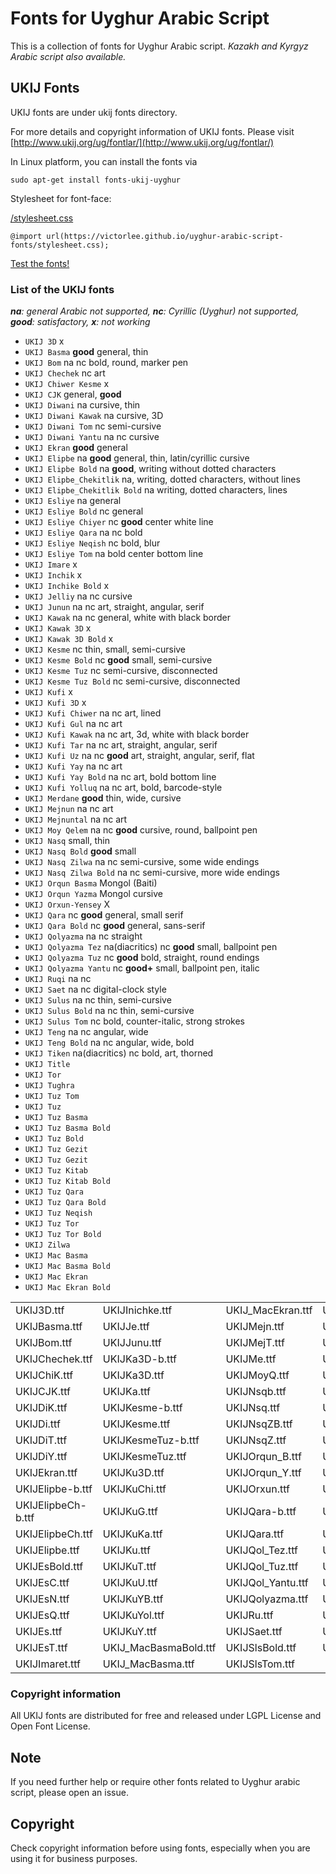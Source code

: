 # Fonts for Uyghur Arabic Script
This is a collection of fonts for Uyghur Arabic script. *Kazakh and Kyrgyz Arabic script also available.*

## UKIJ Fonts
UKIJ fonts are under ukij fonts directory.

For more details and copyright information of UKIJ fonts. Please visit [http://www.ukij.org/ug/fontlar/](http://www.ukij.org/ug/fontlar/)

In Linux platform, you can install the fonts via 

```
sudo apt-get install fonts-ukij-uyghur
```
Stylesheet for font-face:

[/stylesheet.css](stylesheet.css)

`@import url(https://victorlee.github.io/uyghur-arabic-script-fonts/stylesheet.css);`

[Test the fonts!](../fonts/test.html)

### List of the UKIJ fonts

***na**: general Arabic not supported, **nc**: Cyrillic (Uyghur) not supported, **good**: satisfactory, **x**: not working*

- `UKIJ 3D` x
- `UKIJ Basma` **good** general, thin
- `UKIJ Bom` na nc bold, round, marker pen
- `UKIJ Chechek` nc art
- `UKIJ Chiwer Kesme` x
- `UKIJ CJK` general, **good**
- `UKIJ Diwani` na cursive, thin
- `UKIJ Diwani Kawak` na cursive, 3D
- `UKIJ Diwani Tom` nc semi-cursive
- `UKIJ Diwani Yantu` na nc cursive
- `UKIJ Ekran` **good** general
- `UKIJ Elipbe` na **good** general, thin, latin/cyrillic cursive
- `UKIJ Elipbe Bold` na **good**, writing without dotted characters
- `UKIJ Elipbe_Chekitlik` na, writing, dotted characters, without lines
- `UKIJ Elipbe_Chekitlik Bold` na writing, dotted characters, lines
- `UKIJ Esliye` na general
- `UKIJ Esliye Bold` nc general
- `UKIJ Esliye Chiyer` nc **good** center white line
- `UKIJ Esliye Qara` na nc bold
- `UKIJ Esliye Neqish` nc bold, blur
- `UKIJ Esliye Tom` na bold center bottom line
- `UKIJ Imare` x
- `UKIJ Inchik` x
- `UKIJ Inchike Bold` x
- `UKIJ Jelliy` na nc cursive
- `UKIJ Junun` na nc art, straight, angular, serif
- `UKIJ Kawak` na nc general, white with black border
- `UKIJ Kawak 3D` x 
- `UKIJ Kawak 3D Bold` x
- `UKIJ Kesme` nc thin, small, semi-cursive
- `UKIJ Kesme Bold` nc **good** small, semi-cursive
- `UKIJ Kesme Tuz` nc semi-cursive, disconnected
- `UKIJ Kesme Tuz Bold` nc semi-cursive, disconnected
- `UKIJ Kufi` x
- `UKIJ Kufi 3D` x
- `UKIJ Kufi Chiwer` na nc art, lined
- `UKIJ Kufi Gul` na nc art
- `UKIJ Kufi Kawak` na nc art, 3d, white with black border
- `UKIJ Kufi Tar` na nc art, straight, angular, serif
- `UKIJ Kufi Uz` na nc **good** art, straight, angular, serif, flat
- `UKIJ Kufi Yay` na nc art
- `UKIJ Kufi Yay Bold` na nc art, bold bottom line
- `UKIJ Kufi Yolluq` na nc art, bold, barcode-style
- `UKIJ Merdane` **good** thin, wide, cursive
- `UKIJ Mejnun` na nc art
- `UKIJ Mejnuntal` na nc art
- `UKIJ Moy Qelem` na nc **good** cursive, round, ballpoint pen
- `UKIJ Nasq` small, thin
- `UKIJ Nasq Bold` **good** small
- `UKIJ Nasq Zilwa` na nc semi-cursive, some wide endings
- `UKIJ Nasq Zilwa Bold` na nc semi-cursive, more wide endings
- `UKIJ Orqun Basma` Mongol (Baiti)
- `UKIJ Orqun Yazma` Mongol cursive
- `UKIJ Orxun-Yensey` X
- `UKIJ Qara` nc **good** general, small serif
- `UKIJ Qara Bold` nc **good** general, sans-serif
- `UKIJ Qolyazma` na nc straight
- `UKIJ Qolyazma Tez` na(diacritics) nc **good** small, ballpoint pen
- `UKIJ Qolyazma Tuz` nc **good** bold, straight, round endings
- `UKIJ Qolyazma Yantu` nc **good+** small, ballpoint pen, italic
- `UKIJ Ruqi` na nc
- `UKIJ Saet` na nc digital-clock style
- `UKIJ Sulus` na nc thin, semi-cursive
- `UKIJ Sulus Bold` na nc thin, semi-cursive
- `UKIJ Sulus Tom` nc bold, counter-italic, strong strokes
- `UKIJ Teng` na nc angular, wide
- `UKIJ Teng Bold` na nc angular, wide, bold
- `UKIJ Tiken` na(diacritics) nc bold, art, thorned
- `UKIJ Title`
- `UKIJ Tor`
- `UKIJ Tughra`
- `UKIJ Tuz Tom`
- `UKIJ Tuz`
- `UKIJ Tuz Basma`
- `UKIJ Tuz Basma Bold`
- `UKIJ Tuz Bold`
- `UKIJ Tuz Gezit`
- `UKIJ Tuz Gezit`
- `UKIJ Tuz Kitab`
- `UKIJ Tuz Kitab Bold`
- `UKIJ Tuz Qara`
- `UKIJ Tuz Qara Bold`
- `UKIJ Tuz Neqish`
- `UKIJ Tuz Tor`
- `UKIJ Tuz Tor Bold`
- `UKIJ Zilwa`
- `UKIJ Mac Basma`
- `UKIJ Mac Basma Bold`
- `UKIJ Mac Ekran`
- `UKIJ Mac Ekran Bold`

| | | | |
| ------------- | ------------- | ------------- | ------------- |
|UKIJ3D.ttf|UKIJInichke.ttf|UKIJ_MacEkran.ttf|UKIJTeng-b.ttf|
|UKIJBasma.ttf|       UKIJJe.ttf|             UKIJMejn.ttf|       UKIJTeng.ttf|
|UKIJBom.ttf|         UKIJJunu.ttf|           UKIJMejT.ttf|       UKIJTiken.ttf|
|UKIJChechek.ttf|     UKIJKa3D-b.ttf|         UKIJMe.ttf|         UKIJTitle.ttf|
|UKIJChiK.ttf|        UKIJKa3D.ttf|           UKIJMoyQ.ttf|       UKIJTor.ttf|
|UKIJCJK.ttf|         UKIJKa.ttf|             UKIJNsqb.ttf|       UKIJTughra.ttf|
|UKIJDiK.ttf|         UKIJKesme-b.ttf|        UKIJNsq.ttf|        UKIJTuT.ttf|
|UKIJDi.ttf|          UKIJKesme.ttf|          UKIJNsqZB.ttf|      UKIJTuzBB.ttf|
|UKIJDiT.ttf|         UKIJKesmeTuz-b.ttf|     UKIJNsqZ.ttf|       UKIJTuzBold.ttf|
|UKIJDiY.ttf|         UKIJKesmeTuz.ttf|       UKIJOrqun_B.ttf|    UKIJTuzB.ttf|
|UKIJEkran.ttf|       UKIJKu3D.ttf|           UKIJOrqun_Y.ttf|    UKIJTuzGB.ttf|
|UKIJElipbe-b.ttf|    UKIJKuChi.ttf|          UKIJOrxun.ttf|      UKIJTuzG.ttf|
|UKIJElipbeCh-b.ttf|  UKIJKuG.ttf|            UKIJQara-b.ttf|     UKIJTuzKB.ttf|
|UKIJElipbeCh.ttf|    UKIJKuKa.ttf|           UKIJQara.ttf|       UKIJTuzK.ttf|
|UKIJElipbe.ttf|      UKIJKu.ttf|             UKIJQol_Tez.ttf|    UKIJTuzQB.ttf|
|UKIJEsBold.ttf|      UKIJKuT.ttf|            UKIJQol_Tuz.ttf|    UKIJTuzQ.ttf|
|UKIJEsC.ttf|         UKIJKuU.ttf|            UKIJQol_Yantu.ttf|  UKIJTuz.ttf|
|UKIJEsN.ttf|         UKIJKuYB.ttf|           UKIJQolyazma.ttf|   UKIJTzNeqish.ttf|
|UKIJEsQ.ttf|         UKIJKuYol.ttf|          UKIJRu.ttf|         UKIJTzTrBold.ttf|
|UKIJEs.ttf|          UKIJKuY.ttf|            UKIJSaet.ttf|       UKIJTzTr.ttf|
|UKIJEsT.ttf|         UKIJ_MacBasmaBold.ttf|  UKIJSlsBold.ttf|    UKIJZilwa.ttf|
|UKIJImaret.ttf|      UKIJ_MacBasma.ttf|      UKIJSlsTom.ttf|                    |


### Copyright information
All UKIJ fonts are distributed for free and released under LGPL License and Open Font License.

## Note

If you need further help or require other fonts related to Uyghur arabic script, please open an issue.

## Copyright
Check copyright information before using fonts, especially when you are using it for business purposes.
